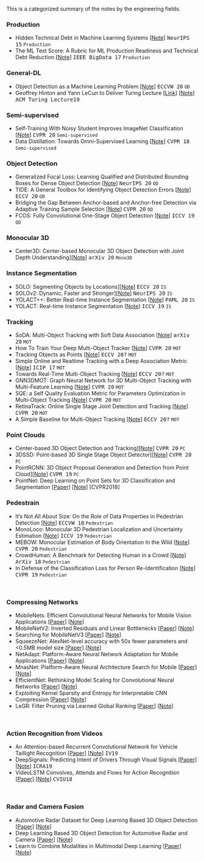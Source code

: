 This is a categorized summary of the notes by the engineering fields.


### Production
* Hidden Technical Debt in Machine Learning Systems [[Note](papers/MLStack.md)] <kbd>NeurIPS 15</kbd>  `Production`
* The ML Test Score: A Rubric for ML Production Readiness and Technical Debt Reduction [[Note](papers/MLStack.md)] <kbd>IEEE BigData 17</kbd>  `Production`


### General-DL
* Object Detection as a Machine Learning Problem [[Note](lectures/rethink_OD_girshick.md)] <kbd>ECCVW 20</kbd>  `OD`
* Geoffrey Hinton and Yann LeCun to Deliver Turing Lecture  [[Link](https://www.youtube.com/watch?v=VsnQf7exv5I)] [[Note](https://github.com/xudong19/DeepLearningNotes/blob/master/notes/turing_lecture_2018.md)] <kbd>ACM Turing Lecture19</kbd>


### Semi-supervised
* Self-Training With Noisy Student Improves ImageNet Classification [[Note](papers/noisestudent.md)] <kbd>CVPR 20</kbd>  `Semi-supervised`
* Data Distillation: Towards Omni-Supervised Learning [[Note](papers/DataDistillationFAIR.md)] <kbd>CVPR 18</kbd>  `Semi-supervised`


### Object Detection
* Generalized Focal Loss: Learning Qualified and Distributed Bounding Boxes for Dense Object Detection [[Note](papers/GFocal.md)] <kbd>NeurIPS 20</kbd>  `OD`
* TIDE: A General Toolbox for Identifying Object Detection Errors [[Note](papers/tide.md)] <kbd>ECCV 20</kbd>  `OD`
* Bridging the Gap Between Anchor-based and Anchor-free Detection via Adaptive Training Sample Selection [[Note](papers/ATSS.md)] <kbd>CVPR 20</kbd>  `OD`
* FCOS: Fully Convolutional One-Stage Object Detection [[Note](papers/FCOS.md)] <kbd>ICCV 19</kbd>  `OD`


### Monocular 3D
* Center3D: Center-based Monocular 3D Object Detection with Joint Depth Understanding][[Note](papers/Center3D.md)] <kbd>arXiv 20</kbd>  `Mono3D`


### Instance Segmentation
* SOLO: Segmenting Objects by Locations][[Note](papers/SOLO.md)] <kbd>ECCV 20</kbd>  `IS`
* SOLOv2: Dynamic, Faster and Stronger][[Note](papers/SOLO.md)] <kbd>NeurIPS 20</kbd>  `IS`
* YOLACT++: Better Real-time Instance Segmentation [[Note](papers/YOLACT.md)] <kbd>PAML 20</kbd>  `IS`
* YOLACT: Real-time Instance Segmentation [[Note](papers/YOLACT.md)] <kbd>ICCV 19</kbd>  `IS`


### Tracking
* SoDA: Multi-Object Tracking with Soft Data Association [[Note](papers/SoDA.md)] <kbd>arXiv 20</kbd>  `MOT`
* How To Train Your Deep Multi-Object Tracker [[Note](papers/DeepMOT.md)] <kbd>CVPR 20</kbd>  `MOT`
* Tracking Objects as Points [[Note](papers/CenterTrack.md)] <kbd>ECCV 20?</kbd>  `MOT`
* Simple Online and Realtime Tracking with a Deep Association Metric [[Note](papers/sort.md)] <kbd>ICIP 17</kbd>  `MOT`
* Towards Real-Time Multi-Object Tracking [[Note](papers/Towards-Realtime-MOT.md)] <kbd>ECCV 20?</kbd>  `MOT`
* GNN3DMOT: Graph Neural Network for 3D Multi-Object Tracking with Multi-Feature Learning [[Note](papers/GNN3DMOT.md)] <kbd>CVPR 20</kbd>  `MOT`
* SQE: a Self Quality Evaluation Metric for Parameters Optimization in Multi-Object Tracking [[Note](papers/SQE.md)] <kbd>CVPR 20</kbd>  `MOT`
* RetinaTrack: Online Single Stage Joint Detection and Tracking [[Note](papers/RetinaTrack.md)] <kbd>CVPR 20</kbd>  `MOT`
* A Simple Baseline for Multi-Object Tracking [[Note](papers/FairMOT.md)] <kbd>ECCV 20?</kbd>  `MOT`

### Point Clouds
* Center-based 3D Object Detection and Tracking][[Note](papers/centerpoint.md)] <kbd>CVPR 20</kbd>  `PC`
* 3DSSD: Point-based 3D Single Stage Object Detector][[Note](papers/3DSSD.md)] <kbd>CVPR 20</kbd>  `PC`
* PointRCNN: 3D Object Proposal Generation and Detection from Point Cloud][[Note](papers/PointRCNN.md)] <kbd>CVPR 19</kbd>  `PC`
* PointNet: Deep Learning on Point Sets for 3D Classification and Segmentation  [[Paper](https://arxiv.org/abs/1612.00593)] [[Note](https://github.com/xudong19/DeepLearningNotes/blob/master/papers/PointNet_2017.md)] [CVPR2018]


### Pedestrain
* It’s Not All About Size: On the Role of Data Properties in Pedestrian Detection [[Note](papers/Its_Not_All_About_Size_On_the_Role_of_Data.md)] <kbd>ECCVW 18</kbd>  `Pedestrian`
* MonoLoco: Monocular 3D Pedestrian Localization and Uncertainty Estimation [[Note](papers/Monoloco.md)] <kbd>ICCV 19</kbd>  `Pedestrian`
* MEBOW: Monocular Estimation of Body Orientation In the Wild [[Note](papers/MEBOW.md)] <kbd>CVPR 20</kbd>  `Pedestrian`
* CrowdHuman: A Benchmark for Detecting Human in a Crowd [[Note](papers/CrowdHuman.md)] <kbd>ArXiv 18</kbd>  `Pedestrian`
* In Defense of the Classification Loss for Person Re-Identification [[Note](papers/cls-reid.md)] <kbd>CVPR 19</kbd>  `Pedestrian`

<br/> 

### Compressing Networks

* MobileNets: Efficient Convolutional Neural Networks for Mobile Vision Applications  [[Paper](https://arxiv.org/abs/1704.04861)] [[Note](https://github.com/xudong19/DeepLearningNotes/blob/master/papers/MobileNets_series.md#mobilenets-efficient-convolutional-neural-networks-for-mobile-vision-applications)]
* MobileNetV2: Inverted Residuals and Linear Bottlenecks  [[Paper](https://arxiv.org/abs/1801.04381)] [[Note](https://github.com/xudong19/DeepLearningNotes/blob/master/papers/MobileNets_series.md#mobilenetv2-inverted-residuals-and-linear-bottlenecks)]
* Searching for MobileNetV3  [[Paper](https://arxiv.org/abs/1905.02244)] [[Note](https://github.com/xudong19/DeepLearningNotes/blob/master/papers/MobileNets_series.md#searching-for-mobilenetv3)]
* SqueezeNet: AlexNet-level accuracy with 50x fewer parameters and <0.5MB model size  [[Paper](https://arxiv.org/abs/1602.07360)] [[Note](https://github.com/xudong19/DeepLearningNotes/blob/master/papers/squeezenet.md)]
* NetAdapt: Platform-Aware Neural Network Adaptation for Mobile Applications  [[Paper](https://arxiv.org/abs/1804.03230)] [[Note](https://github.com/xudong19/DeepLearningNotes/blob/master/papers/NetAdapt.md)]
* MnasNet: Platform-Aware Neural Architecture Search for Mobile  [[Paper](https://arxiv.org/abs/1807.11626)] [[Note](https://github.com/xudong19/DeepLearningNotes/blob/master/papers/MnasNet.md)]
* EfficientNet: Rethinking Model Scaling for Convolutional Neural Networks  [[Paper](https://arxiv.org/abs/1905.11946)] [[Note](https://github.com/xudong19/DeepLearningNotes/blob/master/papers/EfficientNet.md)]
* Exploiting Kernel Sparsity and Entropy for Interpretable CNN Compression  [[Paper](https://arxiv.org/abs/1812.04368)] [[Note](https://github.com/xudong19/DeepLearningNotes/blob/master/papers/KSE.md)]
* LeGR: Filter Pruning via Learned Global Ranking  [[Paper](https://arxiv.org/abs/1904.12368)] [[Note](./papers/LeGR.md)]


<br/> 

### Action Recognition from Videos

* An Attention-based Recurrent Convolutional Network for Vehicle Taillight Recognition  [[Paper](https://arxiv.org/abs/1906.03683)] [[Note](https://github.com/xudong19/DeepLearningNotes/blob/master/papers/AttenRCN.md)] <kbd>IV19</kbd>
* DeepSignals: Predicting Intent of Drivers Through Visual Signals  [[Paper](https://arxiv.org/abs/1905.01333)] [[Note](https://github.com/xudong19/DeepLearningNotes/blob/master/papers/DeepSignals.md)] <kbd>ICRA19</kbd>
* VideoLSTM Convolves, Attends and Flows for Action Recognition  [[Paper](https://www.sciencedirect.com/science/article/pii/S1077314217301741)] [[Note](https://github.com/xudong19/DeepLearningNotes/blob/master/papers/VideoLSTM.md)] <kbd>CVIU18</kbd>


<br/> 

### Radar and Camera Fusion

* Automotive Radar Dataset for Deep Learning Based 3D Object Detection  [[Paper](https://www.astyx.com/fileadmin/redakteur/dokumente/Automotive_Radar_Dataset_for_Deep_learning_Based_3D_Object_Detection.PDF)] [[Note](ToBeFilled)]
* Deep Learning Based 3D Object Detection for Automotive Radar and Camera  [[Paper](https://www.astyx.com/fileadmin/redakteur/dokumente/Deep_Learning_Based_3D_Object_Detection_for_Automotive_Radar_and_Camera.PDF)] [[Note](ToBeFilled)]
* Learn to Combine Modalities in Multimodal Deep Learning  [[Paper](https://arxiv.org/pdf/1805.11730.pdf)] [[Note](ToBeFilled)]



